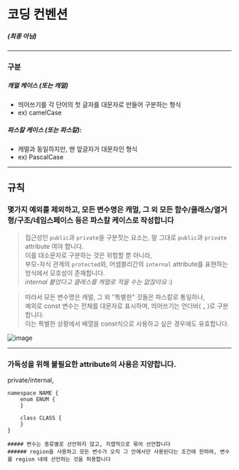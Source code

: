 # 코딩 컨벤션
##### (최종 아님)
---

### 구분
##### 캐멀 케이스 (또는 캐멀)
- 띄어쓰기를 각 단어의 첫 글자를 대문자로 만들어 구분하는 형식
- ex) camelCase

##### 파스칼 케이스 (또는 파스칼):
-  캐멀과 동일하지만, 맨 앞글자가 대문자인 형식
- ex) PascalCase


---

## 규칙
### 몇가지 예외를 제외하고, 모든 변수명은 캐멀, 그 외 모든 함수/클래스/열거형/구조/네임스페이스 등은 파스칼 케이스로 작성합니다
> 접근성인 `public`과 `private`을 구분짓는 요소는, 말 그대로 `public`과 `private` attribute 여야 합니다.  
> 이를 대소문자로 구분하는 것은 위험할 뿐 아니라,  
> 부모-자식 관계의 `protected`와, 어셈블리간의 `internal` attribute를 표현하는 방식에서 모호성이 존재합니다.  
>     *internal 붙었다고 클래스를 캐멀로 적을 수는 없잖아요* :)
	
> 따라서 모든 변수명은 캐멀, 그 외 "특별한" 것들은 파스칼로 통일하나,  
> 예외로 const 변수는 전체를 대문자로 표시하며, 띄어쓰기는 언더바( _ )로 구분합니다.  
> 이는 특별한 상황에서 배열을 const식으로 사용하고 싶은 경우에도 유효합니다.

![image](https://github.com/user-attachments/assets/a7e1f1f0-efe5-4eef-961a-4cf5a031893f "예시")

---
### 가독성을 위해 불필요한 attribute의 사용은 지양합니다.
private/internal,
```
namespace NAME {
	enum ENUM {
	}

	class CLASS {
	}
}

##### 변수는 종류별로 선언하지 않고, 지엽적으로 묶어 선언합니다
###### region을 사용하고 모든 변수가 오직 그 안에서만 사용된다는 조건에 한하여, 변수를 region 내에 선언하는 것을 허용합니다 
